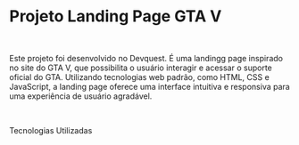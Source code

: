 <h1>Projeto Landing Page GTA V</h1>
<br>

<p>Este projeto foi desenvolvido no Devquest. É uma landingg page inspirado no site do GTA V, que possibilita o usuário interagir e acessar o suporte oficial do GTA. Utilizando tecnologias web padrão, como HTML, CSS e JavaScript, a landing page oferece uma interface intuitiva e responsiva para uma experiência de usuário agradável.</p>

<br>


Tecnologias Utilizadas

